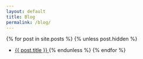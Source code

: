 ```yaml
---
layout: default
title: Blog
permalink: /blog/
---
```


{% for post in site.posts %}
	{% unless post.hidden %}
  * [ {{ post.title }} ]({{post.url}})
  	{% endunless %}
{% endfor %}